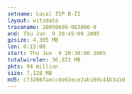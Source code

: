 ```yaml
---
setname: Local ISP B-II
layout: witsdata
tracename: 20050609-083000-0
end: Thu Jun  9 20:45:00 2005
gzsize: 4,305 MB
len: 0:15:00
start: Thu Jun  9 20:30:00 2005
totalwirelen: 36,872 MB
pkts: 94 million
size: 7,128 MB
md5: c73206faeccde93ece2ab169c41b3a1d
---
```

